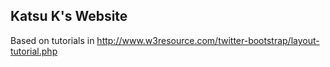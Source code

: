 ## Katsu K's Website

Based on tutorials in http://www.w3resource.com/twitter-bootstrap/layout-tutorial.php
